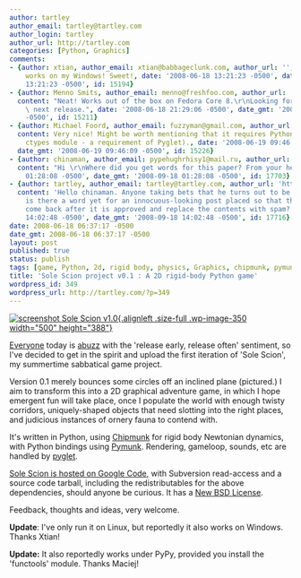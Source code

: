```yaml
---
author: tartley
author_email: tartley@tartley.com
author_login: tartley
author_url: http://tartley.com
categories: [Python, Graphics]
comments:
- {author: xtian, author_email: xtian@babbageclunk.com, author_url: '', content: Totally
    works on my Windows! Sweet!, date: '2008-06-18 13:21:23 -0500', date_gmt: '2008-06-18
    13:21:23 -0500', id: 15194}
- {author: Menno Smits, author_email: menno@freshfoo.com, author_url: 'http://freshfoo.com/',
  content: "Neat! Works out of the box on Fedora Core 8.\r\nLooking forward to the\
    \ next release.", date: '2008-06-18 21:29:06 -0500', date_gmt: '2008-06-18 21:29:06
    -0500', id: 15211}
- {author: Michael Foord, author_email: fuzzyman@gmail.com, author_url: 'http://www.ironpythoninaction.com/',
  content: Very nice! Might be worth mentioning that it requires Python 2.5 (or the
    ctypes module - a requirement of Pyglet)., date: '2008-06-19 09:46:09 -0500',
  date_gmt: '2008-06-19 09:46:09 -0500', id: 15226}
- {author: chinaman, author_email: pypehughrhisy1@mail.ru, author_url: 'http://www.elcocn.com/',
  content: "Hi \r\nWhere did you get words for this paper? From your head???", date: '2008-09-18
    01:28:08 -0500', date_gmt: '2008-09-18 01:28:08 -0500', id: 17703}
- {author: tartley, author_email: tartley@tartley.com, author_url: 'http://tartley.com',
  content: 'Hello chinaman. Anyone taking bets that he turns out to be an... um...
    is there a word yet for an innocuous-looking post placed so that the author can
    come back after it is approved and replace the contents with spam?', date: '2008-09-18
    14:02:48 -0500', date_gmt: '2008-09-18 14:02:48 -0500', id: 17716}
date: 2008-06-18 06:37:17 -0500
date_gmt: 2008-06-18 06:37:17 -0500
layout: post
published: true
status: publish
tags: [game, Python, 2d, rigid body, physics, Graphics, chipmunk, pymunk, pyglet]
title: 'Sole Scion project v0.1 : A 2D rigid-body Python game'
wordpress_id: 349
wordpress_url: http://tartley.com/?p=349
---
```


[![screenshot Sole Scion
v1.0](/assets/2008/06/screenshot-sole-scion-v10.png "screenshot-sole-scion-v10"){.alignleft
.size-full .wp-image-350 width="500"
height="388"}](http://code.google.com/p/sole-scion)

[Everyone](http://sethgodin.typepad.com/seths_blog/2008/06/is-it-worthy.html)
today is [abuzz](http://www.codinghorror.com/blog/archives/001134.html)
with the 'release early, release often' sentiment, so I've decided to
get in the spirit and upload the first iteration of 'Sole Scion', my
summertime sabbatical game project.

Version 0.1 merely bounces some circles off an inclined plane
(pictured.) I aim to transform this into a 2D graphical adventure game,
in which I hope emergent fun will take place, once I populate the world
with enough twisty corridors, uniquely-shaped objects that need slotting
into the right places, and judicious instances of ornery fauna to
contend with.

It's written in Python, using
[Chipmunk](http://wiki.slembcke.net/main/published/Chipmunk) for rigid
body Newtonian dynamics, with Python bindings using
[Pymunk](http://code.google.com/p/pymunk/). Rendering, gameloop, sounds,
etc are handled by [pyglet](http://pyglet.org).

[Sole Scion is hosted on Google
Code](http://code.google.com/p/sole-scion), with Subversion read-access
and a source code tarball, including the redistributables for the above
dependencies, should anyone be curious. It has a [New BSD
License](http://www.opensource.org/licenses/bsd-license.php).

Feedback, thoughts and ideas, very welcome.

**Update**: I've only run it on Linux, but reportedly it also works on
Windows. Thanks Xtian!

**Update:** It also reportedly works under PyPy, provided you install
the 'functools' module. Thanks Maciej!
